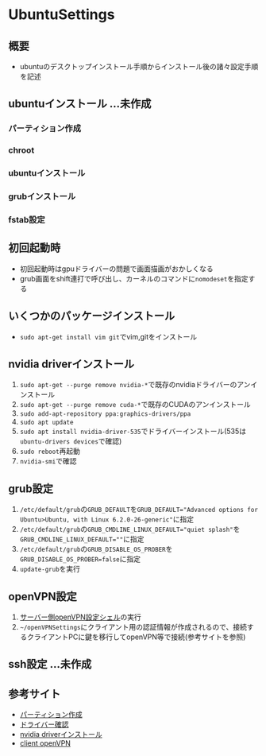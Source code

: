 # UbuntuSettings

## 概要
- ubuntuのデスクトップインストール手順からインストール後の諸々設定手順を記述

## ubuntuインストール ...未作成

### パーティション作成

### chroot

### ubuntuインストール

### grubインストール

### fstab設定

## 初回起動時
- 初回起動時はgpuドライバーの問題で画面描画がおかしくなる
- grub画面をshift連打で呼び出し、カーネルのコマンドに`nomodeset`を指定する

## いくつかのパッケージインストール
- `sudo apt-get install vim git`でvim,gitをインストール

## nvidia driverインストール
1. `sudo apt-get --purge remove nvidia-*`で既存のnvidiaドライバーのアンインストール
2. `sudo apt-get --purge remove cuda-*`で既存のCUDAのアンインストール
3. `sudo add-apt-repository ppa:graphics-drivers/ppa`
4. `sudo apt update`
5. `sudo apt install nvidia-driver-535`でドライバーインストール(535は`ubuntu-drivers devices`で確認)
6. `sudo reboot`再起動
7. `nvidia-smi`で確認

## grub設定
1. `/etc/default/grub`の`GRUB_DEFAULT`を`GRUB_DEFAULT="Advanced options for Ubuntu>Ubuntu, with Linux 6.2.0-26-generic"`に指定
2. `/etc/default/grub`の`GRUB_CMDLINE_LINUX_DEFAULT="quiet splash"`を`GRUB_CMDLINE_LINUX_DEFAULT=""`に指定
3. `/etc/default/grub`の`GRUB_DISABLE_OS_PROBER`を`GRUB_DISABLE_OS_PROBER=false`に指定
4. `update-grub`を実行

## openVPN設定
1. [サーバー側openVPN設定シェル](/sh/openVPNSettings.sh)の実行
2. `~/openVPNSettings`にクライアント用の認証情報が作成されるので、接続するクライアントPCに鍵を移行してopenVPN等で接続(参考サイトを参照)

## ssh設定 ...未作成

## 参考サイト
- [パーティション作成](https://qiita.com/kakkie/items/8f960f2dc5eb6e591d9d)
- [ドライバー確認](https://qiita.com/aosho235/items/079b37a9485041b96ed0)
- [nvidia driverインストール](https://qiita.com/porizou1/items/74d8264d6381ee2941bd)
- [client openVPN](https://www.openvpn.jp/download/)
